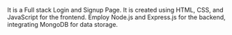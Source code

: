 It is a Full stack Login and Signup Page. It is created using HTML, CSS, and JavaScript for the frontend. Employ Node.js and Express.js for the backend, integrating MongoDB for data storage. 
